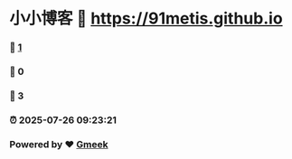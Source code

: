 # 小小博客 :link: https://91metis.github.io 
### :page_facing_up: [1](https://91metis.github.io/tag.html) 
### :speech_balloon: 0 
### :hibiscus: 3 
### :alarm_clock: 2025-07-26 09:23:21 
### Powered by :heart: [Gmeek](https://github.com/Meekdai/Gmeek)
